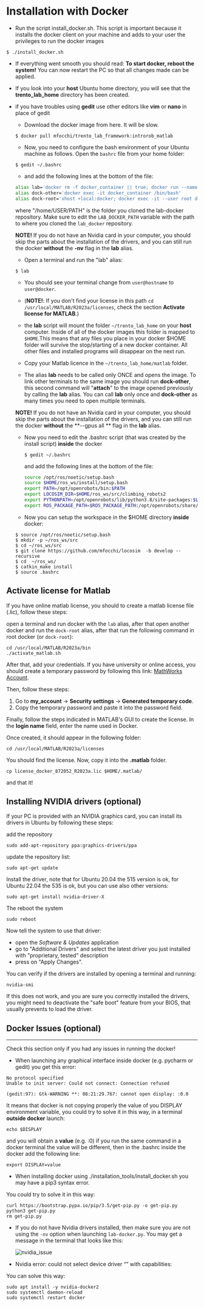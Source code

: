 Installation with Docker
================================================================================

- Run the script install_docker.sh. This script is important because it installs the docker client on your machine and adds to your user the privileges to run the docker images

```
$ ./install_docker.sh
```
- If everything went smooth you should read: **To start docker, reboot the system!** You can now restart the PC so that all changes made can be applied.

- If you look into your **host** Ubuntu home directory, you will see that the **trento_lab_home** directory has been created.

- if you have troubles using **gedit** use other editors like  **vim** or **nano** in place of gedit

  -  Download the docker image from here. It will be slow.

  ```
  $ docker pull mfocchi/trento_lab_framework:introrob_matlab
  ```

  - Now, you need to configure the bash environment of your Ubuntu machine as follows. Open the `bashrc` file from your home folder:


  ```
  $ gedit ~/.bashrc
  ```

  -  and add the following lines at the bottom of the file:

  ```bash
  alias lab='docker rm -f docker_container || true; docker run --name docker_container --gpus all  --user $(id -u):$(id -g)  --workdir="/home/$USER" --volume="/etc/group:/etc/group:ro"   --volume="/etc/shadow:/etc/shadow:ro"  --volume="/etc/passwd:/etc/passwd:ro" --device=/dev/dri:/dev/dri  -e "QT_X11_NO_MITSHM=1" --network=host --hostname=docker -it  --volume "/tmp/.X11-unix:/tmp/.X11-unix:rw" --volume $HOME/trento_lab_home:$HOME --env=HOME --env=USER  --privileged  -e SHELL --env="DISPLAY=$DISPLAY" --shm-size 2g --rm  --entrypoint /bin/bash mfocchi/trento_lab_framework:introrob_matlab'
  alias dock-other='docker exec -it docker_container /bin/bash'
  alias dock-root='xhost +local:docker; docker exec -it --user root docker_container /bin/bash'
  ```

  where "/home/USER/PATH" is the folder you cloned the lab-docker repository. Make sure to edit the `LAB_DOCKER_PATH` variable with the path to where you cloned the `lab_docker` repository.

  **NOTE!** If you do not have an Nvidia card in your computer, you should skip the parts about the installation of the drivers, and you can still run the docker **without** the **-nv** flag in the **lab** alias.

  - Open a terminal and run the "lab" alias:

  ```
  $ lab
  ```

  - You should see your terminal change from `user@hostname` to `user@docker`. 
  - (**NOTE!**: If you don't find your license in this path `cd /usr/local/MATLAB/R2023a/licenses`, check the section **Activate license for MATLAB**.)

  - the **lab** script will mount the folder `~/trento_lab_home` on your **host** computer. Inside of all of the docker images this folder is mapped to `$HOME`.This means that any files you place   in your docker $HOME folder will survive the stop/starting of a new docker container. All other files and installed programs will disappear on the next run. 
  - Copy your Matlab licence in the `~/trento_lab_home/matlab` folder.
  - The alias **lab** needs to be called only ONCE and opens the image. To link other terminals to the same image you should run **dock-other**, this second command will "**attach**" to the image opened previously by calling the **lab** alias.  You can call **lab** only once and **dock-other** as many times you need to open multiple terminals.

  **NOTE!** If you do not have an Nvidia card in your computer, you should skip the parts about the installation of the drivers, and you can still run the docker **without** the **--gpus all ** flag in the **lab** alias. 

  - Now you need to edit the .bashrc script (that was created by the install script) **inside** the docker

    ```
    $ gedit ~/.bashrc
    ```

    and add the following lines at the bottom of the file:

    ```bash
    source /opt/ros/noetic/setup.bash
    source $HOME/ros_ws/install/setup.bash
    export PATH=/opt/openrobots/bin:$PATH
    export LOCOSIM_DIR=$HOME/ros_ws/src/climbing_robots2
    export PYTHONPATH=/opt/openrobots/lib/python3.8/site-packages:$LOCOSIM_DIR/robot_control:$PYTHONPATH
    export ROS_PACKAGE_PATH=$ROS_PACKAGE_PATH:/opt/openrobots/share/
    ```

  - Now you can setup the workspace in the $HOME directory **inside** docker:

  ```
  $ source /opt/ros/noetic/setup.bash
  $ mkdir -p ~/ros_ws/src
  $ cd ~/ros_ws/src
  $ git clone https://github.com/mfocchi/locosim  -b develop --recursive
  $ cd  ~/ros_ws/
  $ catkin_make install
  $ source .bashrc
  ```

Activate license for Matlab
--------------
If you have online matlab license, you should to create a matlab license file (.lic), follow these steps:

open a terminal and run docker with the `lab` alias, after that open another docker and run the `dock-root` alias, after that run the following command in root docker (or `dock-root`):

```
cd /usr/local/MATLAB/R2023a/bin
./activate_matlab.sh 
```
After that, add your credentials. If you have university or online access, you should create a temporary password by following this link: [MathWorks Account](https://it.mathworks.com/mwaccount/).

Then, follow these steps:

1. Go to **my_account** → **Security settings** → **Generated temporary code**.
2. Copy the temporary password and paste it into the password field.

Finally, follow the steps indicated in MATLAB's GUI to create the license. In the **login name** field, enter the name used in Docker.

Once created, it should appear in the following folder:

```
cd /usr/local/MATLAB/R2023a/licenses
```
You should find the license. Now, copy it into the **.matlab** folder.

```
cp license_docker_872052_R2023a.lic $HOME/.matlab/
```
and that it!

Installing NVIDIA drivers (optional)
--------------

If your PC is provided with an NVIDIA graphics card, you can install its drivers in Ubuntu by following these steps:

add the repository

```
sudo add-apt-repository ppa:graphics-drivers/ppa
```

update the repository list:

```
sudo apt-get update
```

Install the driver, note that for Ubuntu 20.04 the 515 version is ok, for Ubuntu 22.04 the 535 is ok, but you can use also other versions:

```
sudo apt-get install nvidia-driver-X
```

The reboot the system

```
sudo reboot
```

Now tell the system to use that driver:

* open the _Software & Updates_ application
* go to "Additional Drivers" and select the latest driver you just installed with "proprietary, tested" description
* press on "Apply Changes".

You can verify if the drivers are installed by opening a terminal and running:

```
nvidia-smi
```

If this does not work, and you are sure you correctly installed the drivers, you might need to deactivate the "safe boot" feature from your BIOS, that usually prevents to load the driver. 



## Docker Issues (optional)

--------------------------------------------------------------------------------

<a name="docker_issues"></a>

Check this section only if you had any issues in running the docker!

- When launching any graphical interface inside docker (e.g. pycharm or gedit) you get this error:

```
No protocol specified
Unable to init server: Could not connect: Connection refused

(gedit:97): Gtk-WARNING **: 08:21:29.767: cannot open display: :0.0
```

It means that docker is not copying properly the value of you DISPLAY environment variable, you could try to solve it in this way, in a terminal **outside docker** launch:

```
echo $DISPLAY
```

and you will obtain a **value**  (e.g. :0) if you run the same command in a docker terminal the value will be different, then in the .bashrc inside the docker add the following line:

```
export DISPLAY=value
```

- When installing docker using ./installation_tools/install_docker.sh you may have a pip3 syntax error. 

You could try to solve it in this way:

```
curl https://bootstrap.pypa.io/pip/3.5/get-pip.py -o get-pip.py
python3 get-pip.py
rm get-pip.py
```

- If you do not have Nvidia drivers installed, then make sure you are not using the `-nv` option when launching `lab-docker.py`. You may get a message in the terminal that looks like this:

  ![nvidia_issue](uploads/cd09602de0f7edd1e0432359754f495c/nvidia_issue.jpeg)

  

- Nvidia error: could not select device driver “” with capabilities:

You can solve this way:

```
sudo apt install -y nvidia-docker2
sudo systemctl daemon-reload
sudo systemctl restart docker
```







